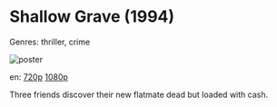 # Shallow Grave (1994)

Genres: thriller, crime

![poster](http://image.tmdb.org/t/p/w500/qak9QuEiH5ENwqxyVEO0onegCx6.jpg)

en:
  [720p](magnet:?xt=urn:btih:79C0268C8EE5A21C9E08963382E7E4B5E490E5D2&tr=udp://glotorrents.pw:6969/announce&tr=udp://tracker.opentrackr.org:1337/announce&tr=udp://torrent.gresille.org:80/announce&tr=udp://tracker.openbittorrent.com:80&tr=udp://tracker.coppersurfer.tk:6969&tr=udp://tracker.leechers-paradise.org:6969&tr=udp://p4p.arenabg.ch:1337&tr=udp://tracker.internetwarriors.net:1337)
  [1080p](magnet:?xt=urn:btih:358DD90E86E0C3400745DE5A8AEA5036B27CE362&tr=udp://glotorrents.pw:6969/announce&tr=udp://tracker.opentrackr.org:1337/announce&tr=udp://torrent.gresille.org:80/announce&tr=udp://tracker.openbittorrent.com:80&tr=udp://tracker.coppersurfer.tk:6969&tr=udp://tracker.leechers-paradise.org:6969&tr=udp://p4p.arenabg.ch:1337&tr=udp://tracker.internetwarriors.net:1337)
  


Three friends discover their new flatmate dead but loaded with cash.